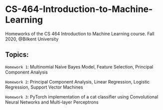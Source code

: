 # CS-464-Introduction-to-Machine-Learning
Homeworks of the CS 464 Introduction to Machine Learning course. Fall 2020, @Bilkent University


## Topics:

`Homework 1`: Multinomial Naive Bayes Model, Feature Selection, Principal Component Analysis 

`Homework 2`: Principal Component Analysis, Linear Regression, Logistic Regression, Support Vector Machines

`Homework 3`: PyTorch implementation of a cat classifier using Convolutional Neural Networks and Multi-layer Perceptrons
